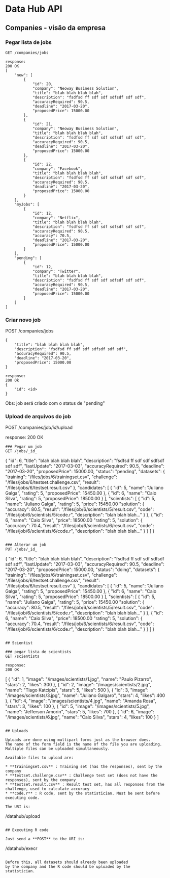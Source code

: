 # Data Hub API

## Companies - visão da empresa

### Pegar lista de jobs

```
GET /companies/jobs

response:
200 OK
[
	"new": [
		{
			"id": 20,
			"company": "Neoway Business Solution",
			"title": "blah blah blah blah",
			"description": "fsdfsd ff sdf sdf sdfsdf sdf sdf",
			"accuracyRequired": 90.5,
			"deadline": "2017-03-20",
			"proposedPrice": 15000.00
		},
		{
			"id": 21,
			"company": "Neoway Business Solution",
			"title": "blah blah blah blah",
			"description": "fsdfsd ff sdf sdf sdfsdf sdf sdf",
			"accuracyRequired": 90.5,
			"deadline": "2017-03-20",
			"proposedPrice": 15000.00
		},
		{
			"id": 22,
			"company": "Facebook",
			"title": "blah blah blah blah",
			"description": "fsdfsd ff sdf sdf sdfsdf sdf sdf",
			"accuracyRequired": 90.5,
			"deadline": "2017-03-20",
			"proposedPrice": 15000.00
		}
	],
	"myJobs": [
		{
			"id": 12,
			"company": "Netflix",
			"title": "blah blah blah blah",
			"description": "fsdfsd ff sdf sdf sdfsdf sdf sdf",
			"accuracyRequired": 90.5,
			"accuracy": 70.5,
			"deadline": "2017-03-20",
			"proposedPrice": 15000.00
		}
	],
	"pending": [
		{
			"id": 12,
			"company": "Twitter",
			"title": "blah blah blah blah",
			"description": "fsdfsd ff sdf sdf sdfsdf sdf sdf",
			"accuracyRequired": 90.5,
			"deadline": "2017-03-20",
			"proposedPrice": 15000.00
		}
	]
]
```

### Criar novo job
POST /companies/jobs
```
{
    "title": "blah blah blah blah",
    "description": "fsdfsd ff sdf sdf sdfsdf sdf sdf",
    "accuracyRequired": 90.5,
    "deadline": "2017-03-20",
    "proposedPrice": 15000.00
}

response:
200 Ok
{
    "id": <id>
}
```

Obs: job será criado com o status de "pending"

### Upload de arquivos do job
POST /companies/job/_id_/upload

response:
200 OK
```
### Pegar um job
GET /jobs/_id_
```
{
    "id": 6,
    "title": "blah blah blah blah",
    "description": "fsdfsd ff sdf sdf sdfsdf sdf sdf",
    "lastUpdate": "2017-03-03",
    "accuracyRequired": 90.5,
    "deadline": "2017-03-20",
    "proposedPrice": 15000.00,
	"status": "pending",
    "datasets": {
        "training": "/files/jobs/6/trainingset.csv",
        "challenge": "/files/jobs/6/testset.challenge.csv",
        "result": "/files/jobs/6/testset.result.csv"
    },
    "candidates": [
        {
            "id": 5,
            "name": "Juliano Galga",
            "rating": 5,
            "proposedPrice": 15450.00
        },
        {
            "id": 6,
            "name": "Caio Silva",
            "rating": 5,
            "proposedPrice": 18500.00
        }
    ],
    "scientists": [
        {
            "id": 5,
            "name": "Juliano Galga",
            "rating": 5,
            "price": 15450.00
			"solution": {
            	"accuracy": 80.5,
    			"result": "/files/job/6/scientists/5/result.csv",
    			"code": "/files/job/6/scientists/5/code.r",
				"description": "blah blah blah..."
			}
        },
        {
            "id": 6,
            "name": "Caio Silva",
            "price": 18500.00
            "rating": 5,
			"solution": {
            	"accuracy": 70.4,
    			"result": "/files/job/6/scientists/6/result.csv",
    			"code": "/files/job/6/scientists/6/code.r",
				"description": "blah blah blah..."
			}
        }
    ]
}
```

### Alterar um job
PUT /jobs/_id_
```
{
    "id": 6,
    "title": "blah blah blah blah",
    "description": "fsdfsd ff sdf sdf sdfsdf sdf sdf",
    "lastUpdate": "2017-03-03",
    "accuracyRequired": 90.5,
    "deadline": "2017-03-20",
    "proposedPrice": 15000.00,
	"status": "doing",
    "datasets": {
        "training": "/files/jobs/6/trainingset.csv",
        "challenge": "/files/jobs/6/testset.challenge.csv",
        "result": "/files/jobs/6/testset.result.csv"
    },
    "candidates": [
        {
            "id": 5,
            "name": "Juliano Galga",
            "rating": 5,
            "proposedPrice": 15450.00
        },
        {
            "id": 6,
            "name": "Caio Silva",
            "rating": 5,
            "proposedPrice": 18500.00
        }
    ],
    "scientists": [
        {
            "id": 5,
            "name": "Juliano Galga",
            "rating": 5,
            "price": 15450.00
			"solution": {
            	"accuracy": 80.5,
    			"result": "/files/job/6/scientists/5/result.csv",
    			"code": "/files/job/6/scientists/5/code.r",
				"description": "blah blah blah..."
			}
        },
        {
            "id": 6,
            "name": "Caio Silva",
            "price": 18500.00
            "rating": 5,
			"solution": {
            	"accuracy": 70.4,
    			"result": "/files/job/6/scientists/6/result.csv",
    			"code": "/files/job/6/scientists/6/code.r",
				"description": "blah blah blah..."
			}
        }
    ]
}
```

## Scientist

### pegar lista de scientists
GET /scientists

response:
200 OK
```
[
    {
        "id": 1,
        "image": "/images/scientists/1.jpg",
        "name": "Paulo Pizarro",
        "stars": 2,
        "likes": 300
    },
    {
        "id": 2,
        "image": "/images/scientists/2.jpg",
        "name": "Tiago Katcipis",
        "stars": 5,
        "likes": 500
    },
    {
        "id": 3,
        "image": "/images/scientists/3.jpg",
        "name": "Juliano Galgaro",
        "stars": 4,
        "likes": 400
    },
    {
        "id": 4,
        "image": "/images/scientists/4.jpg",
        "name": "Amanda Rosa",
        "stars": 3,
        "likes": 100
    },
    {
        "id": 5,
        "image": "/images/scientists/5.jpg",
        "name": "Jefferson Amorin",
        "stars": 5,
        "likes": 700
    },
    {
        "id": 6,
        "image": "/images/scientists/6.jpg",
        "name": "Caio Silva",
        "stars": 4,
        "likes": 100
    }
]
```

## Uploads

Uploads are done using multipart forms just as the browser does.
The name of the form field is the name of the file you are uploading.
Multiple files can be uploaded simultaneously.

Available files to upload are:

* **trainingset.csv** : Training set (has the responses), sent by the company
* **testset.challenge.csv** : Challenge test set (does not have the responses), sent by the company
* **testset.result.csv** : Result test set, has all responses from the challenge, used to calculate accuracy
* **code.r** : R code, sent by the statistician. Must be sent before executing code.

The URI is:

```
/datahub/upload
```

## Executing R code

Just send a **POST** to the URI is:

```
/datahub/execr
```

Before this, all datasets should already been uploaded
by the company and the R code should be uploaded by the
statistician.
